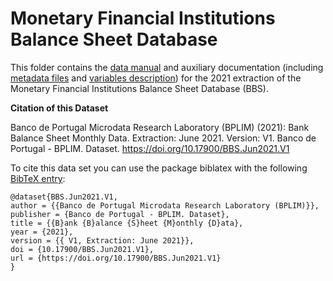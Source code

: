 # Monetary Financial Institutions Balance Sheet Database

 This folder contains the [data manual](https://github.com/BPLIM/Manuals/blob/master/Data/BBS/JUN21/manual_BBS_Jun2021.pdf) and auxiliary documentation (including [metadata files](https://github.com/BPLIM/Manuals/blob/master/Data/BBS/JUN21/aux_files/describe_dataset) and [variables description](https://github.com/BPLIM/Manuals/blob/master/Data/BBS/JUN21/aux_files/variables_description)) for the 2021 extraction of the Monetary Financial Institutions Balance Sheet Database (BBS).


**Citation of this Dataset**

Banco de Portugal Microdata Research Laboratory (BPLIM) (2021): Bank Balance Sheet Monthly Data. Extraction: June 2021. Version: V1. Banco de Portugal - BPLIM. Dataset. https://doi.org/10.17900/BBS.Jun2021.V1


To cite this data set you can use the package biblatex with the following [BibTeX entry](https://github.com/BPLIM/Manuals/blob/master/Data/BBS/JUN21/aux_files/bibtex/BBS.bib):

```
@dataset{BBS.Jun2021.V1,
author = {{Banco de Portugal Microdata Research Laboratory (BPLIM)}},
publisher = {Banco de Portugal - BPLIM. Dataset},
title = {{B}ank {B}alance {S}heet {M}onthly {D}ata},
year = {2021},
version = {{ V1, Extraction: June 2021}},
doi = {10.17900/BBS.Jun2021.V1},
url = {https://doi.org/10.17900/BBS.Jun2021.V1}
}
```

